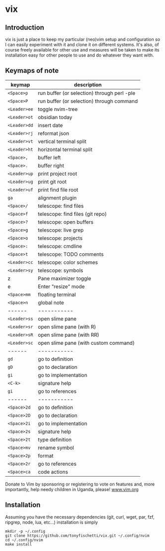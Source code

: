 # vix

## Introduction

vix is just a place to keep my particular (neo)vim setup and configuration
so I can easily experiment with it and clone it on different systems. It's
also, of course freely available for other use and measures will be taken
to make its installation easy for other people to use and do whatever they
want with.

## Keymaps of note

| keymap | description |
| ------ | ----------- |
| `<Space>p` | run buffer (or selection) through perl -ple |
| `<Space>P` | run buffer (or selection) through command |
| `<Leader>ee` | toggle nvim-tree |
| `<Leader>ot` | obsidian today |
| `<Leader>dd` | insert date |
| `<Leader>rj` | reformat json |
| `<Leader>vt` | vertical terminal split |
| `<Leader>ht` | horizontal terminal split |
| `<Space>,` | buffer left |
| `<Space>.` | buffer right |
| `<Leader>up` | print project root |
| `<Leader>ug` | print git root |
| `<Leader>uf` | print find file root |
| `ga` | alignment plugin |
| `<Space>/` | telescope: find files |
| `<Space>f` | telescope: find files (git repo) |
| `<Space>?` | telescope: open buffers |
| `<Space>g` | telescope: live grep |
| `<Space>o` | telescope: projects |
| `<Space>:` | telescope: cmdline |
| `<Space>t` | telescope: TODO comments |
| `<Leader>cc` | telescope: color schemes |
| `<Leader>sy` | telescope: symbols |
| <Space>z | Pane maximizer toggle |
| <Space>e | Enter "resize" mode |
| `<Space>mm` | floating terminal |
| `<Space>n` | global note |
| ------ | ----------- |
| `<Leader>ss` | open slime pane |
| `<Leader>sr` | open slime pane (with R) |
| `<Leader>sR` | open slime pane (with RR) |
| `<Leader>sc` | open slime pane (with custom command) |
| ------ | ----------- |
| `gd` | go to definition |
| `gD` | go to declaration |
| `gi` | go to implementation |
| `<C-k>` | signature help |
| `gi` | go to references |
| ------ | ----------- |
| `<Space>2d` | go to definition |
| `<Space>2D` | go to declaration |
| `<Space>2i` | go to implementation |
| `<Space>2s` | signature help |
| `<Space>2t` | type definition |
| `<Space>mv` | rename symbol |
| `<Space>2p` | format |
| `<Space>2r` | go to references |
| `<Space>ca` | code actions |


Donate to Vim by sponsoring or registering to vote on features and, more
importantly, help needy children in Uganda, please!
www.vim.org


## Installation

Assuming you have the necessary dependencies (git, curl, wget, par, fzf,
ripgrep, node, lua, etc...) installation is simply

```
mkdir -p ~/.config
git clone https://github.com/tonyfischetti/vix.git ~/.config/nvim
cd ~/.config/nvim
make install
```

